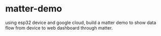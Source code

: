 # matter-demo
using esp32 device and google cloud, build a matter demo to show data flow from device to web dashboard through matter.
